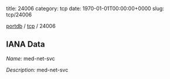 title: 24006
category: tcp
date: 1970-01-01T00:00:00+0000
slug: tcp/24006

[portdb](/) / [tcp](/category/tcp.html) / 24006


## IANA Data

_Name:_ med-net-svc

_Description:_ med-net-svc


